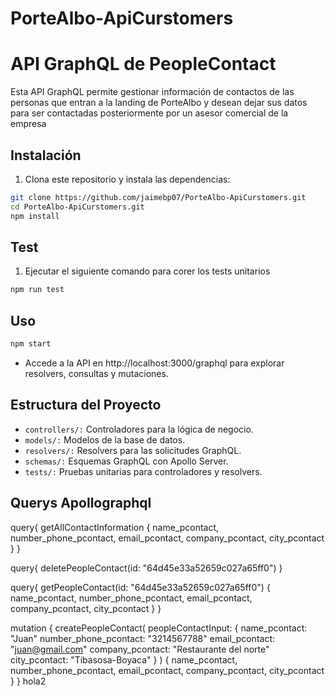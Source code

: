# PorteAlbo-ApiCurstomers
 
# API GraphQL de PeopleContact

Esta API GraphQL permite gestionar información de contactos de las personas que entran a la landing de PorteAlbo y desean dejar sus datos para ser contactadas posteriormente por un asesor comercial de la empresa

## Instalación

1. Clona este repositorio y instala las dependencias:

```bash
git clone https://github.com/jaimebp07/PorteAlbo-ApiCurstomers.git
cd PorteAlbo-ApiCurstomers.git
npm install
```

## Test

1. Ejecutar el siguiente comando para corer los tests unitarios
```bash
npm run test
```

## Uso

```bash
npm start
```
- Accede a la API en http://localhost:3000/graphql para explorar resolvers, consultas y mutaciones.

## Estructura del Proyecto

* `controllers/:` Controladores para la lógica de negocio.
* `models/:` Modelos de la base de datos.
* `resolvers/:` Resolvers para las solicitudes GraphQL.
* `schemas/:` Esquemas GraphQL con Apollo Server.
* `tests/:` Pruebas unitarias para controladores y resolvers.

## Querys Apollographql

query{
  getAllContactInformation {
    name_pcontact,
    number_phone_pcontact,
    email_pcontact,
    company_pcontact,
    city_pcontact
  }
}

query{
  deletePeopleContact(id: "64d45e33a52659c027a65ff0") 
}

query{
  getPeopleContact(id: "64d45e33a52659c027a65ff0") {
    name_pcontact,
    number_phone_pcontact,
    email_pcontact,
    company_pcontact,
    city_pcontact
  }
}

mutation {
  createPeopleContact(
     peopleContactInput: {
      name_pcontact: "Juan"
      number_phone_pcontact: "3214567788"
      email_pcontact: "juan@gmail.com"
      company_pcontact: "Restaurante del norte"
      city_pcontact: "Tibasosa-Boyaca"
    }
  ) {
    name_pcontact,
    number_phone_pcontact,
    email_pcontact,
    company_pcontact,
    city_pcontact
  }
}
hola2
